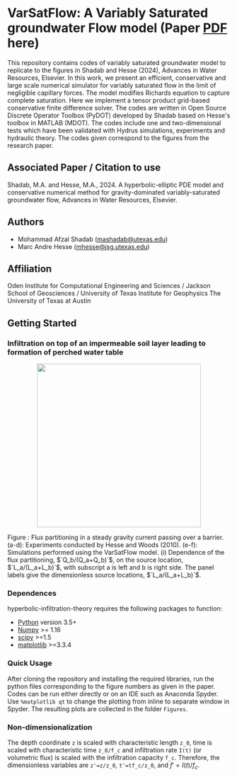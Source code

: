 # VarSatFlow: A Variably Saturated groundwater Flow model (Paper [PDF](https://arxiv.org/abs/2210.04724)  here)

This repository contains codes of variably saturated groundwater model to replicate to the figures in Shadab and Hesse (2024), Advances in Water Resources, Elsevier. In this work, we present an efficient, conservative and large scale numerical simulator for variably saturated flow in the limit of negligible capillary forces. The model modifies Richards equation to capture complete saturation. Here we implement a tensor product grid-based conservative finite difference solver. The codes are written in Open Source Discrete Operator Toolbox (PyDOT) developed by Shadab based on Hesse's toolbox in MATLAB (MDOT). The codes include one and two-dimensional tests which have been validated with Hydrus simulations, experiments and hydraulic theory. The codes given correspond to the figures from the research paper. 

## Associated Paper / Citation to use
Shadab, M.A. and Hesse, M.A., 2024. A hyperbolic-elliptic PDE model and conservative numerical method for gravity-dominated variably-saturated groundwater flow, Advances in Water Resources, Elsevier.

## Authors
- Mohammad Afzal Shadab (mashadab@utexas.edu)
- Marc Andre Hesse (mhesse@jsg.utexas.edu)

## Affiliation
Oden Institute for Computational Engineering and Sciences / Jackson School of Geosciences / University of Texas Institute for Geophysics
The University of Texas at Austin

## Getting Started
### Infiltration on top of an impermeable soil layer leading to formation of perched water table
<p align="center">
<img src="./CoverFigures/Cover.png" height="370">
</p>
Figure : Flux partitioning in a steady gravity current passing over a barrier. (a-d): Experiments conducted by Hesse and Woods (2010). (e-f): Simulations performed using the VarSatFlow model. (i) Dependence of the flux partitioning, $`Q_b/(Q_a+Q_b)`$, on the source location, $`L_a/(L_a+L_b)`$, with subscript a is left and b is right side. The panel labels give the dimensionless source locations, $`L_a/(L_a+L_b)`$.



### Dependences

hyperbolic-infiltration-theory requires the following packages to function:
- [Python](https://www.python.org/) version 3.5+
- [Numpy](http://www.numpy.org/) >= 1.16
- [scipy](https://www.scipy.org/) >=1.5
- [matplotlib](https://matplotlib.org/) >=3.3.4


### Quick Usage
After cloning the repository and installing the required libraries, run the python files corresponding to the figure numbers as given in the paper. Codes can be run either directly or on an IDE such as Anaconda Spyder. Use `%matplotlib qt` to change the plotting from inline to separate window in Spyder. The resulting plots are collected in the folder `Figures`.

### Non-dimensionalization
The depth coordinate `z` is scaled with characteristic length `z_0`, time is scaled with characteristic time `z_0/f_c` and infiltration rate `I(t)` (or volumetric flux) is scaled with the infiltration capacity `f_c`. Therefore, the dimensionless variables are `z'=z/z_0`, `t'=tf_c/z_0`, and $`f'=I(t)/f_c`$.

